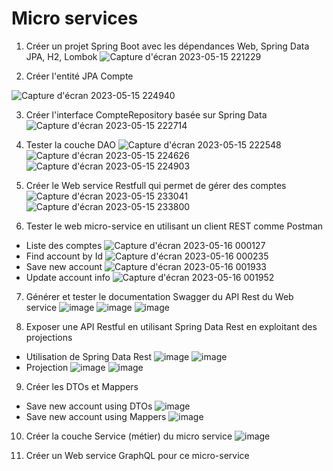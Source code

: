 # Micro services
1. Créer un projet Spring Boot avec les dépendances Web, Spring Data JPA, H2, Lombok
![Capture d'écran 2023-05-15 221229](https://github.com/oumaimabenaboud/micro_service/assets/120368654/02ac3d92-0004-44fb-820d-c99d5a85cc03)

2. Créer l'entité JPA Compte

![Capture d'écran 2023-05-15 224940](https://github.com/oumaimabenaboud/micro_service/assets/120368654/3c2aec23-6ea3-4de5-b39e-2c647f12cbe4)


3. Créer l'interface CompteRepository basée sur Spring Data
![Capture d'écran 2023-05-15 222714](https://github.com/oumaimabenaboud/micro_service/assets/120368654/05661bc5-e13b-4a5d-afe7-f7d491ecf8eb)

4. Tester la couche DAO
![Capture d'écran 2023-05-15 222548](https://github.com/oumaimabenaboud/micro_service/assets/120368654/ad9bacbe-b79d-443f-a436-c66075799bb0)
![Capture d'écran 2023-05-15 224626](https://github.com/oumaimabenaboud/micro_service/assets/120368654/21a25c27-a002-45c0-9ca2-6f38aae0af9b)
![Capture d'écran 2023-05-15 224903](https://github.com/oumaimabenaboud/micro_service/assets/120368654/3d53149a-c291-4c3c-9e9c-9060092f639d)

5. Créer le Web service Restfull qui permet de gérer des comptes
![Capture d'écran 2023-05-15 233041](https://github.com/oumaimabenaboud/micro_service/assets/120368654/38169c7f-0caa-489e-813e-5da839dfa1b7)
![Capture d'écran 2023-05-15 233800](https://github.com/oumaimabenaboud/micro_service/assets/120368654/d13f2bcc-b305-4d08-82e7-b62fecf8fb3c)

6. Tester le web micro-service en utilisant un client REST comme Postman
- Liste des comptes
![Capture d'écran 2023-05-16 000127](https://github.com/oumaimabenaboud/micro_service/assets/120368654/b620654e-f8fe-4074-9b8d-4d4bb7bdc135)
- Find account by Id
![Capture d'écran 2023-05-16 000235](https://github.com/oumaimabenaboud/micro_service/assets/120368654/54fa6eee-0d09-4c94-9f90-8f2352c0adbf)
- Save new account
![Capture d'écran 2023-05-16 001933](https://github.com/oumaimabenaboud/micro_service/assets/120368654/13a79119-322e-488c-9c98-66af947530a8)
- Update account info
![Capture d'écran 2023-05-16 001952](https://github.com/oumaimabenaboud/micro_service/assets/120368654/e6472709-1265-4da6-8c9b-3b7e36e57998)

7. Générer et tester le documentation Swagger du API Rest du Web service
![image](https://github.com/oumaimabenaboud/micro_service/assets/120368654/8e5b7eba-678d-4436-aa21-aecc4f755cad)
![image](https://github.com/oumaimabenaboud/micro_service/assets/120368654/aaf31962-957c-4584-bbc8-6e3b80464148)
![image](https://github.com/oumaimabenaboud/micro_service/assets/120368654/968b22d2-af90-46c0-be0a-35b63d086932)

8. Exposer une API Restful en utilisant Spring Data Rest en exploitant des projections
- Utilisation de Spring Data Rest
![image](https://github.com/oumaimabenaboud/micro_service/assets/120368654/3f23c2dd-f8cb-42c5-bd3f-fc53347b7045)
![image](https://github.com/oumaimabenaboud/micro_service/assets/120368654/7d742709-bafa-458f-8af9-12c3d591632b)
- Projection
![image](https://github.com/oumaimabenaboud/micro_service/assets/120368654/99fb0e1a-b608-4f0c-bf0f-620a1e48a9d3)
![image](https://github.com/oumaimabenaboud/micro_service/assets/120368654/e0b2c396-9d71-43ab-a78e-2f37b168136c)

9. Créer les DTOs et Mappers
- Save new account using DTOs
![image](https://github.com/oumaimabenaboud/micro_service/assets/120368654/e938205a-e136-4fcd-83c3-271d02752aae)
- Save new account using Mappers
![image](https://github.com/oumaimabenaboud/micro_service/assets/120368654/f51e2990-4f37-4775-aacd-a41f73537558)

10. Créer la couche Service (métier) du micro service
![image](https://github.com/oumaimabenaboud/micro_service/assets/120368654/f0ba00f7-401a-491d-ad30-2472965f9173)

11. Créer un Web service GraphQL pour ce micro-service
